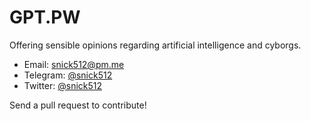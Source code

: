 # GPT.PW

Offering sensible opinions regarding artificial intelligence and cyborgs.

- Email: snick512@pm.me
- Telegram: [@snick512](https://t.me/snick512)
- Twitter: [@snick512](https://twitter.com/snick512)

Send a pull request to contribute!